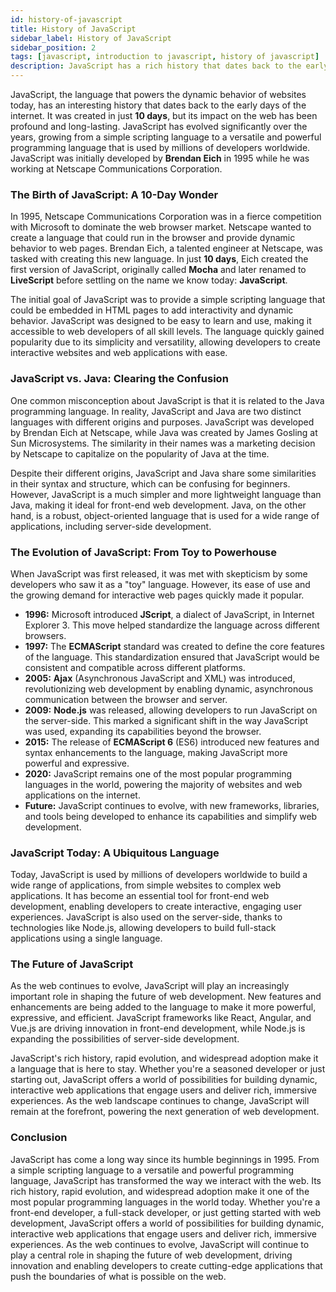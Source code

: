 ```yaml
---
id: history-of-javascript
title: History of JavaScript
sidebar_label: History of JavaScript
sidebar_position: 2
tags: [javascript, introduction to javascript, history of javascript]
description: JavaScript has a rich history that dates back to the early days of the web. Learn about the origins of JavaScript, its evolution, and how it has become one of the most popular programming languages in the world.
---
```


<AdsComponent />

JavaScript, the language that powers the dynamic behavior of websites today, has an interesting history that dates back to the early days of the internet. It was created in just **10 days**, but its impact on the web has been profound and long-lasting. JavaScript has evolved significantly over the years, growing from a simple scripting language to a versatile and powerful programming language that is used by millions of developers worldwide. JavaScript was initially developed by **Brendan Eich** in 1995 while he was working at Netscape Communications Corporation.

### The Birth of JavaScript: A 10-Day Wonder

In 1995, Netscape Communications Corporation was in a fierce competition with Microsoft to dominate the web browser market. Netscape wanted to create a language that could run in the browser and provide dynamic behavior to web pages. Brendan Eich, a talented engineer at Netscape, was tasked with creating this new language. In just **10 days**, Eich created the first version of JavaScript, originally called **Mocha** and later renamed to **LiveScript** before settling on the name we know today: **JavaScript**.

The initial goal of JavaScript was to provide a simple scripting language that could be embedded in HTML pages to add interactivity and dynamic behavior. JavaScript was designed to be easy to learn and use, making it accessible to web developers of all skill levels. The language quickly gained popularity due to its simplicity and versatility, allowing developers to create interactive websites and web applications with ease.

### JavaScript vs. Java: Clearing the Confusion

One common misconception about JavaScript is that it is related to the Java programming language. In reality, JavaScript and Java are two distinct languages with different origins and purposes. JavaScript was developed by Brendan Eich at Netscape, while Java was created by James Gosling at Sun Microsystems. The similarity in their names was a marketing decision by Netscape to capitalize on the popularity of Java at the time.

Despite their different origins, JavaScript and Java share some similarities in their syntax and structure, which can be confusing for beginners. However, JavaScript is a much simpler and more lightweight language than Java, making it ideal for front-end web development. Java, on the other hand, is a robust, object-oriented language that is used for a wide range of applications, including server-side development.

### The Evolution of JavaScript: From Toy to Powerhouse

When JavaScript was first released, it was met with skepticism by some developers who saw it as a "toy" language. However, its ease of use and the growing demand for interactive web pages quickly made it popular.

- **1996:** Microsoft introduced **JScript**, a dialect of JavaScript, in Internet Explorer 3. This move helped standardize the language across different browsers.
- **1997:** The **ECMAScript** standard was created to define the core features of the language. This standardization ensured that JavaScript would be consistent and compatible across different platforms.
- **2005:** **Ajax** (Asynchronous JavaScript and XML) was introduced, revolutionizing web development by enabling dynamic, asynchronous communication between the browser and server.
- **2009:** **Node.js** was released, allowing developers to run JavaScript on the server-side. This marked a significant shift in the way JavaScript was used, expanding its capabilities beyond the browser.
- **2015:** The release of **ECMAScript 6** (ES6) introduced new features and syntax enhancements to the language, making JavaScript more powerful and expressive.
- **2020:** JavaScript remains one of the most popular programming languages in the world, powering the majority of websites and web applications on the internet.
- **Future:** JavaScript continues to evolve, with new frameworks, libraries, and tools being developed to enhance its capabilities and simplify web development.

### JavaScript Today: A Ubiquitous Language

Today, JavaScript is used by millions of developers worldwide to build a wide range of applications, from simple websites to complex web applications. It has become an essential tool for front-end web development, enabling developers to create interactive, engaging user experiences. JavaScript is also used on the server-side, thanks to technologies like Node.js, allowing developers to build full-stack applications using a single language.

### The Future of JavaScript

As the web continues to evolve, JavaScript will play an increasingly important role in shaping the future of web development. New features and enhancements are being added to the language to make it more powerful, expressive, and efficient. JavaScript frameworks like React, Angular, and Vue.js are driving innovation in front-end development, while Node.js is expanding the possibilities of server-side development.

JavaScript's rich history, rapid evolution, and widespread adoption make it a language that is here to stay. Whether you're a seasoned developer or just starting out, JavaScript offers a world of possibilities for building dynamic, interactive web applications that engage users and deliver rich, immersive experiences. As the web landscape continues to change, JavaScript will remain at the forefront, powering the next generation of web development.

### Conclusion

JavaScript has come a long way since its humble beginnings in 1995. From a simple scripting language to a versatile and powerful programming language, JavaScript has transformed the way we interact with the web. Its rich history, rapid evolution, and widespread adoption make it one of the most popular programming languages in the world today. Whether you're a front-end developer, a full-stack developer, or just getting started with web development, JavaScript offers a world of possibilities for building dynamic, interactive web applications that engage users and deliver rich, immersive experiences. As the web continues to evolve, JavaScript will continue to play a central role in shaping the future of web development, driving innovation and enabling developers to create cutting-edge applications that push the boundaries of what is possible on the web. 